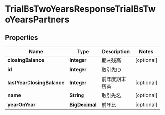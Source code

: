 

# TrialBsTwoYearsResponseTrialBsTwoYearsPartners

## Properties

Name | Type | Description | Notes
------------ | ------------- | ------------- | -------------
**closingBalance** | **Integer** | 期末残高 |  [optional]
**id** | **Integer** | 取引先ID | 
**lastYearClosingBalance** | **Integer** | 前年度期末残高 |  [optional]
**name** | **String** | 取引先名 |  [optional]
**yearOnYear** | [**BigDecimal**](BigDecimal.md) | 前年比 |  [optional]



